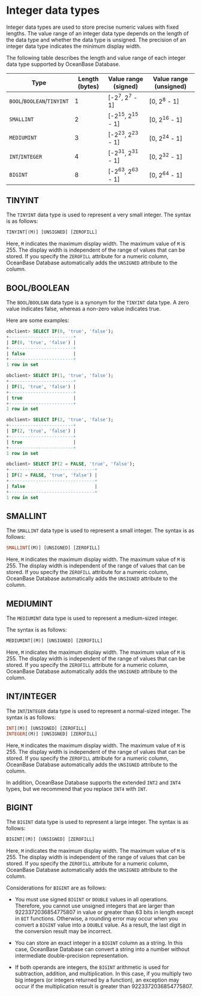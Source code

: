 # Integer data types

Integer data types are used to store precise numeric values with fixed lengths. The value range of an integer data type depends on the length of the data type and whether the data type is unsigned. The precision of an integer data type indicates the minimum display width.

The following table describes the length and value range of each integer data type supported by OceanBase Database.

| Type | Length (bytes) | Value range (signed) | Value range (unsigned) |
|----------------------------|--------|-----------------------|------------------|
| `BOOL`/`BOOLEAN`/`TINYINT` | 1 | \[-2<sup>7</sup>, 2<sup>7</sup> - 1\] | \[0, 2<sup>8</sup> - 1\] |
| `SMALLINT` | 2 | \[-2<sup>15</sup>, 2<sup>15</sup> - 1\] | \[0, 2<sup>16</sup> - 1\] |
| `MEDIUMINT` | 3 | \[-2<sup>23</sup>, 2<sup>23</sup> - 1\] | \[0, 2<sup>24</sup> - 1\] |
| `INT`/`INTEGER` | 4 | \[-2<sup>31</sup>, 2<sup>31</sup> - 1\] | \[0, 2<sup>32</sup> - 1\] |
| `BIGINT` | 8 | \[-2<sup>63</sup>, 2<sup>63</sup> - 1\] | \[0, 2<sup>64</sup> - 1\] |

## TINYINT

The `TINYINT` data type is used to represent a very small integer. The syntax is as follows:

```sql
TINYINT[(M)] [UNSIGNED] [ZEROFILL]
```

Here, `M` indicates the maximum display width. The maximum value of `M` is 255. The display width is independent of the range of values that can be stored. If you specify the `ZEROFILL` attribute for a numeric column, OceanBase Database automatically adds the `UNSIGNED` attribute to the column.

## BOOL/BOOLEAN

The `BOOL`/`BOOLEAN` data type is a synonym for the `TINYINT` data type. A zero value indicates false, whereas a non-zero value indicates true.

Here are some examples:

```sql
obclient> SELECT IF(0, 'true', 'false');
+------------------------+
| IF(0, 'true', 'false') |
+------------------------+
| false                  |
+------------------------+
1 row in set

obclient> SELECT IF(1, 'true', 'false');
+------------------------+
| IF(1, 'true', 'false') |
+------------------------+
| true                   |
+------------------------+
1 row in set

obclient> SELECT IF(2, 'true', 'false');
+------------------------+
| IF(2, 'true', 'false') |
+------------------------+
| true                   |
+------------------------+
1 row in set

obclient> SELECT IF(2 = FALSE, 'true', 'false');
+--------------------------------+
| IF(2 = FALSE, 'true', 'false') |
+--------------------------------+
| false                          |
+--------------------------------+
1 row in set
```

## SMALLINT

The `SMALLINT` data type is used to represent a small integer. The syntax is as follows:

```sql
SMALLINT[(M)] [UNSIGNED] [ZEROFILL]
```

Here, `M` indicates the maximum display width. The maximum value of `M` is 255. The display width is independent of the range of values that can be stored. If you specify the `ZEROFILL` attribute for a numeric column, OceanBase Database automatically adds the `UNSIGNED` attribute to the column.

## MEDIUMINT

The `MEDIUMINT` data type is used to represent a medium-sized integer.

The syntax is as follows:

```sql
MEDIUMINT[(M)] [UNSIGNED] [ZEROFILL]
```

Here, `M` indicates the maximum display width. The maximum value of `M` is 255. The display width is independent of the range of values that can be stored. If you specify the `ZEROFILL` attribute for a numeric column, OceanBase Database automatically adds the `UNSIGNED` attribute to the column.

## INT/INTEGER

The `INT`/`INTEGER` data type is used to represent a normal-sized integer. The syntax is as follows:

```sql
INT[(M)] [UNSIGNED] [ZEROFILL]
INTEGER[(M)] [UNSIGNED] [ZEROFILL]
```

Here, `M` indicates the maximum display width. The maximum value of `M` is 255. The display width is independent of the range of values that can be stored. If you specify the `ZEROFILL` attribute for a numeric column, OceanBase Database automatically adds the `UNSIGNED` attribute to the column.

In addition, OceanBase Database supports the extended `INT2` and `INT4` types, but we recommend that you replace `INT4` with `INT`.

## BIGINT

The `BIGINT` data type is used to represent a large integer. The syntax is as follows:

```sql
BIGINT[(M)] [UNSIGNED] [ZEROFILL]
```

Here, `M` indicates the maximum display width. The maximum value of `M` is 255. The display width is independent of the range of values that can be stored. If you specify the `ZEROFILL` attribute for a numeric column, OceanBase Database automatically adds the `UNSIGNED` attribute to the column.

Considerations for `BIGINT` are as follows:

* You must use signed `BIGINT` or `DOUBLE` values in all operations. Therefore, you cannot use unsigned integers that are larger than 9223372036854775807 in value or greater than 63 bits in length except in `BIT` functions. Otherwise, a rounding error may occur when you convert a `BIGINT` value into a `DOUBLE` value. As a result, the last digit in the conversion result may be incorrect.

* You can store an exact integer in a `BIGINT` column as a string. In this case, OceanBase Database can convert a string into a number without intermediate double-precision representation.

* If both operands are integers, the `BIGINT` arithmetic is used for subtraction, addition, and multiplication. In this case, if you multiply two big integers (or integers returned by a function), an exception may occur if the multiplication result is greater than 9223372036854775807.
